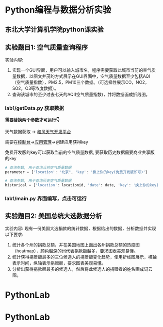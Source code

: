 # Python编程与数据分析实验
## 东北大学计算机学院python课实验
## 实验题目1: 空气质量查询程序
实验内容: 
1. 实现一个GUI界面，用户可以输入城市名，程序需要获取此城市当前的空气质量数据，以图文并茂的方式展示在GUI界面中，空气质量数据至少包括AQI（空气质量指数），PM2.5，PM10三个数据。（可选择性展示CO，NO2，SO2，O3等浓度数据）。
2. 查询该城市的至少过去七天的AQI(空气质量指数)，并将数据画成折线图。

### lab1/getData.py 获取数据 

**需要替换两个参数才可运行👇**

天气数据获取 -> [和风天气开发平台](https://dev.qweather.com/) 

需要在[控制台](https://console.qweather.com/#/console)->[应用管理](https://console.qweather.com/#/apps)->创建应用获得key

免费开发版的key可以获取当前的空气质量数据, 
要获取历史数据需要商业共享版的key

```python
# 查询参数, 用于查询当前空气质量数据
parameter = {'location': "北京", 'key': '换上你的key(免费开发版即可)'}
```
```python
# 查询参数, 用于查询历史空气质量数据
historical = {'location': locationid, 'date': date, 'key': '换上你的key(需要商业共享版key)'}
```

### lab1/main.py 界面编写，点击可运行

## 实验题目2: 美国总统大选数据分析
实验内容:
现有一份美国大选捐款的统计数据，根据给出的数据，分析数据并实现以下要求:
1. 统计各个州的捐款总额，并在美国地图上画出各州捐款总额的热度图（heatmap），颜色越深的州代表捐款额越多，要求图表美观易懂。
2. 统计获得捐赠额最多的三位候选人的捐赠额变化趋势，使用折线图展示，横轴表示时间，纵轴表示捐赠额，要求图表美观易懂。
3. 分析出获得捐款额最多的候选人，然后将此候选人的捐赠者的姓名画成词云图。

# PythonLab
# PythonLab

